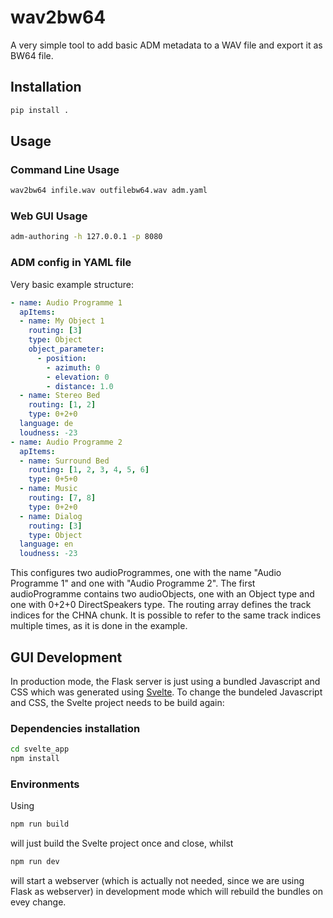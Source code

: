 # wav2bw64

A very simple tool to add basic ADM metadata to a WAV file and export it as BW64 file.

## Installation

```bash
pip install .
```

## Usage

### Command Line Usage

```bash
wav2bw64 infile.wav outfilebw64.wav adm.yaml
```

### Web GUI Usage

```bash
adm-authoring -h 127.0.0.1 -p 8080 
```

### ADM config in YAML file

Very basic example structure:

```yaml
- name: Audio Programme 1
  apItems:
  - name: My Object 1
    routing: [3]
    type: Object
    object_parameter:
      - position:
        - azimuth: 0
        - elevation: 0
        - distance: 1.0
  - name: Stereo Bed
    routing: [1, 2]
    type: 0+2+0
  language: de
  loudness: -23
- name: Audio Programme 2
  apItems:
  - name: Surround Bed
    routing: [1, 2, 3, 4, 5, 6]
    type: 0+5+0
  - name: Music
    routing: [7, 8]
    type: 0+2+0
  - name: Dialog
    routing: [3]
    type: Object
  language: en
  loudness: -23
```

This configures two audioProgrammes, one with the name "Audio Programme 1" and one with "Audio Programme 2". The first audioProgramme contains two audioObjects, one with an Object type and one with 0+2+0 DirectSpeakers type. The routing array defines the track indices for the CHNA chunk. It is possible to refer to the same track indices multiple times, as it is done in the example.

## GUI Development

In production mode, the Flask server is just using a bundled Javascript and CSS which was generated using [Svelte](https://svelte.dev/). To change the bundeled Javascript and CSS, the Svelte project needs to be build again: 

### Dependencies installation

```bash
cd svelte_app
npm install
```

### Environments
Using 

```bash
npm run build
```

will just build the Svelte project once and close, whilst

```bash
npm run dev
```

will start a webserver (which is actually not needed, since we are using Flask as webserver) in development mode which will rebuild the bundles on evey change.